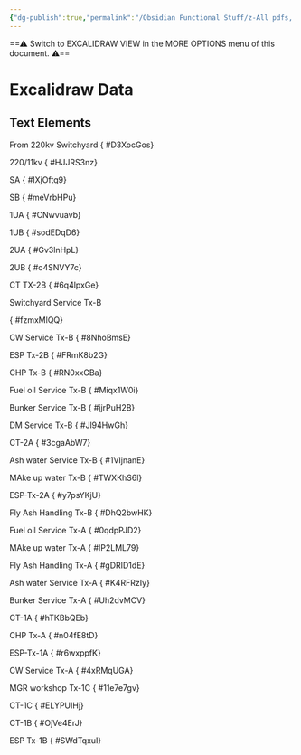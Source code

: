 ```yaml
---
{"dg-publish":true,"permalink":"/Obsidian Functional Stuff/z-All pdfs, Images & Small Excalidraws/Unit 11kv Buses to Offsite Switchgear Drawing/","tags":["excalidraw"],"noteIcon":""}
---
```


==⚠  Switch to EXCALIDRAW VIEW in the MORE OPTIONS menu of this document. ⚠==


# Excalidraw Data
## Text Elements

From 220kv Switchyard
{ #D3XocGos}


220/11kv
{ #HJJRS3nz}


SA
{ #IXjOftq9}


SB
{ #meVrbHPu}


1UA
{ #CNwvuavb}


1UB
{ #sodEDqD6}


2UA
{ #Gv3lnHpL}


2UB
{ #o4SNVY7c}


CT TX-2B
{ #6q4lpxGe}


Switchyard 
Service Tx-B

{ #fzmxMlQQ}


CW Service
Tx-B
{ #8NhoBmsE}


ESP Tx-2B
{ #FRmK8b2G}


CHP Tx-B
{ #RN0xxGBa}


Fuel oil Service 
Tx-B
{ #Miqx1W0i}


Bunker Service Tx-B
{ #jjrPuH2B}


DM Service 
Tx-B
{ #Jl94HwGh}


CT-2A
{ #3cgaAbW7}


Ash water
Service Tx-B
{ #1VIjnanE}


MAke up
water Tx-B
{ #TWXKhS6l}


ESP-Tx-2A
{ #y7psYKjU}


Fly Ash Handling
Tx-B
{ #DhQ2bwHK}


Fuel oil Service 
Tx-A
{ #0qdpPJD2}


MAke up
water Tx-A
{ #IP2LML79}


Fly Ash Handling
Tx-A
{ #gDRID1dE}


Ash water
Service Tx-A
{ #K4RFRzIy}


Bunker Service Tx-A
{ #Uh2dvMCV}


CT-1A
{ #hTKBbQEb}


CHP Tx-A
{ #n04fE8tD}


ESP-Tx-1A
{ #r6wxppfK}


CW Service
Tx-A
{ #4xRMqUGA}


MGR workshop
Tx-1C
{ #11e7e7gv}


CT-1C
{ #ELYPUIHj}


CT-1B
{ #OjVe4ErJ}


ESP Tx-1B
{ #SWdTqxuI}


